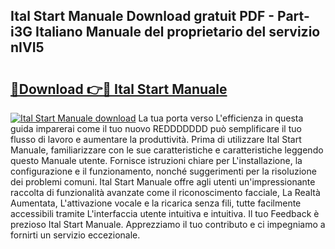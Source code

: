 ## Ital Start Manuale Download gratuit PDF - Part-i3G Italiano Manuale del proprietario del servizio nIVI5

# <h2><a href="http://dfeuc3.blite.top/?on=Ital+Start+Manuale">🔗Download 👉🔴 Ital Start Manuale</a></h2>

[![Ital Start Manuale download](https://i.imgur.com/lujVjoI.png)](http://dfeuc3.blite.top/?on=Ital+Start+Manuale)
La tua porta verso L'efficienza in questa guida imparerai come il tuo nuovo REDDDDDDD può semplificare il tuo flusso di lavoro e aumentare la produttività. Prima di utilizzare Ital Start Manuale, familiarizzare con le sue caratteristiche e caratteristiche leggendo questo Manuale utente. Fornisce istruzioni chiare per L'installazione, la configurazione e il funzionamento, nonché suggerimenti per la risoluzione dei problemi comuni. Ital Start Manuale offre agli utenti un'impressionante raccolta di funzionalità avanzate come il riconoscimento facciale, La Realtà Aumentata, L'attivazione vocale e la ricarica senza fili, tutte facilmente accessibili tramite L'interfaccia utente intuitiva e intuitiva. Il tuo Feedback è prezioso Ital Start Manuale. Apprezziamo il tuo contributo e ci impegniamo a fornirti un servizio eccezionale.
